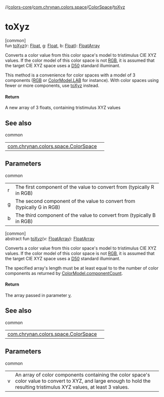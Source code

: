 //[colors-core](../../../index.md)/[com.chrynan.colors.space](../index.md)/[ColorSpace](index.md)/[toXyz](to-xyz.md)

# toXyz

[common]\
fun [toXyz](to-xyz.md)(r: [Float](https://kotlinlang.org/api/latest/jvm/stdlib/kotlin/-float/index.html), g: [Float](https://kotlinlang.org/api/latest/jvm/stdlib/kotlin/-float/index.html), b: [Float](https://kotlinlang.org/api/latest/jvm/stdlib/kotlin/-float/index.html)): [FloatArray](https://kotlinlang.org/api/latest/jvm/stdlib/kotlin/-float-array/index.html)

Converts a color value from this color space's model to tristimulus CIE XYZ values. If the color model of this color space is not [RGB](../-color-model/-r-g-b/index.md), it is assumed that the target CIE XYZ space uses a [D50](../-illuminant/-d50.md) standard illuminant.

This method is a convenience for color spaces with a model of 3 components ([RGB](../-color-model/-r-g-b/index.md) or [ColorModel.LAB](../-color-model/-l-a-b/index.md) for instance). With color spaces using fewer or more components, use [toXyz](to-xyz.md) instead.

#### Return

A new array of 3 floats, containing tristimulus XYZ values

## See also

common

| | |
|---|---|
| [com.chrynan.colors.space.ColorSpace](from-xyz.md) |  |

## Parameters

common

| | |
|---|---|
| r | The first component of the value to convert from (typically R in RGB) |
| g | The second component of the value to convert from (typically G in RGB) |
| b | The third component of the value to convert from (typically B in RGB) |

[common]\
abstract fun [toXyz](to-xyz.md)(v: [FloatArray](https://kotlinlang.org/api/latest/jvm/stdlib/kotlin/-float-array/index.html)): [FloatArray](https://kotlinlang.org/api/latest/jvm/stdlib/kotlin/-float-array/index.html)

Converts a color value from this color space's model to tristimulus CIE XYZ values. If the color model of this color space is not [RGB](../-color-model/-r-g-b/index.md), it is assumed that the target CIE XYZ space uses a [D50](../-illuminant/-d50.md) standard illuminant.

The specified array's length  must be at least equal to to the number of color components as returned by [ColorModel.componentCount](../-color-model/component-count.md).

#### Return

The array passed in parameter [v](to-xyz.md).

## See also

common

| | |
|---|---|
| [com.chrynan.colors.space.ColorSpace](from-xyz.md) |  |

## Parameters

common

| | |
|---|---|
| v | An array of color components containing the color space's color value to convert to XYZ, and large enough to hold the resulting tristimulus XYZ values, at least 3 values. |

